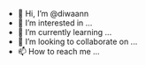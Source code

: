 - 👋 Hi, I’m @diwaann
- 👀 I’m interested in ...
- 🌱 I’m currently learning ...
- 💞️ I’m looking to collaborate on ...
- 📫 How to reach me ...

<!---
diwaann/diwaann is a ✨ special ✨ repository because its `README.md` (this file) appears on your GitHub profile.
You can click the Preview link to take a look at your changes.
--->
